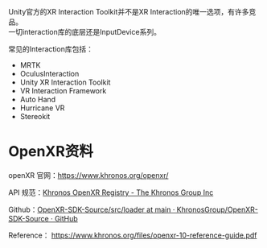 Unity官方的XR Interaction Toolkit并不是XR Interaction的唯一选项，有许多竞品。   
一切interaction库的底层还是InputDevice系列。

常见的Interaction库包括：

* MRTK
* OculusInteraction
* Unity XR Interaction Toolkit
* VR Interaction Framework
* Auto Hand
* Hurricane VR
* Stereokit





# OpenXR资料

openXR 官网：https://www.khronos.org/openxr/

API 规范：[Khronos OpenXR Registry - The Khronos Group Inc](https://registry.khronos.org/OpenXR/#apispecs)

Github：[OpenXR-SDK-Source/src/loader at main · KhronosGroup/OpenXR-SDK-Source · GitHub](https://github.com/KhronosGroup/OpenXR-SDK-Source/tree/main/src/loader)

Reference： https://www.khronos.org/files/openxr-10-reference-guide.pdf
